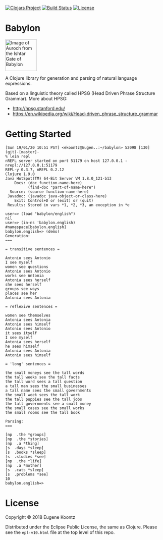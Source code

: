 [![Clojars Project](https://img.shields.io/clojars/v/babylon.svg)](https://clojars.org/babylon)
[![Build Status](https://secure.travis-ci.org/ekoontz/babylon.png?branch=master)](http://travis-ci.org/ekoontz/babylon)
[![License](https://img.shields.io/badge/License-EPL%201.0-red.svg)](https://opensource.org/licenses/EPL-1.0)

# Babylon

<div>
  <a href="https://en.wikipedia.org/wiki/Ishtar_Gate">
    <img alt="Image of Auroch from the Ishtar Gate of Babylon" 
         src="https://www.ancient.eu/uploads/images/738.jpg?v=1485682813" height="100">
  </a>
</div>

A Clojure library for generation and parsing of natural language expressions.

Based on a linguistic theory called HPSG (Head Driven Phrase Structure Grammar). More about HPSG:

- http://hpsg.stanford.edu/
- https://en.wikipedia.org/wiki/Head-driven_phrase_structure_grammar

# Getting Started

```
[Sun 19/01/20 10:51 PST] <ekoontz@Eugen..:~/babylon> 52098 [130]  (git)-[master]-
% lein repl
nREPL server started on port 51179 on host 127.0.0.1 - nrepl://127.0.0.1:51179
REPL-y 0.3.7, nREPL 0.2.12
Clojure 1.9.0
Java HotSpot(TM) 64-Bit Server VM 1.8.0_121-b13
    Docs: (doc function-name-here)
          (find-doc "part-of-name-here")
  Source: (source function-name-here)
 Javadoc: (javadoc java-object-or-class-here)
    Exit: Control+D or (exit) or (quit)
 Results: Stored in vars *1, *2, *3, an exception in *e

user=> (load "babylon/english")
nil
user=> (in-ns 'babylon.english)
#namespace[babylon.english]
babylon.english=> (demo)
Generation:
===

= transitive sentences =

Antonio sees Antonio
I see myself
women see questions
Antonio sees Antonio
works see Antonia
Antonia sees herself
she sees herself
groups see ways
places see her
Antonia sees Antonia

= reflexive sentences =

women see themselves
Antonia sees Antonia
Antonio sees himself
Antonio sees Antonio
it sees itself
I see myself
Antonia sees herself
he sees himself
Antonia sees Antonia
Antonio sees himself

= 'long' sentences =

the small moneys see the tall words
the tall weeks see the tall facts
the tall word sees a tall question
a tall man sees the small businesses
a tall name sees the small governments
the small week sees the tall work
the tall puppies see the tall jobs
the tall governments see a small money
the small cases see the small works
the small rooms see the tall book

Parsing:
===

[np  .the *groups]
[np  .the *stories]
[np  .a *thing]
[s  .days *sleep]
[s  .books *sleep]
[s  .studies *see]
[np  .the *life]
[np  .a *mother]
[s  .cats *sleep]
[s  .problems *see]
10
babylon.english=>
```

# License

Copyright © 2018 Eugene Koontz

Distributed under the Eclipse Public License, the same as Clojure.
Please see the `epl-v10.html` file at the top level of this repo.
